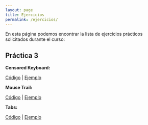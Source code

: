 ```yaml
---
layout: page
title: Ejercicios
permalink: /ejercicios/
---
```


En esta página podemos encontrar la lista de ejercicios prácticos solicitados durante el curso:


## Práctica 3

**Censored Keyboard:**

[Código](https://github.com/ULL-ESIT-PL-1920/p3-t1-handling-events-alu0100961768/blob/master/censoredkeyboard.html) | [Ejemplo](https://ull-esit-pl-1920.github.io/p3-t1-handling-events-alu0100961768/censoredkeyboard)

**Mouse Trail:**

[Código](https://github.com/ULL-ESIT-PL-1920/p3-t1-handling-events-alu0100961768/blob/master/mousetrail.html) | [Ejemplo](https://ull-esit-pl-1920.github.io/p3-t1-handling-events-alu0100961768/mousetrail)

**Tabs:**

[Código](https://github.com/ULL-ESIT-PL-1920/p3-t1-handling-events-alu0100961768/blob/master/tabs.html) | [Ejemplo](https://ull-esit-pl-1920.github.io/p3-t1-handling-events-alu0100961768/tabs)

